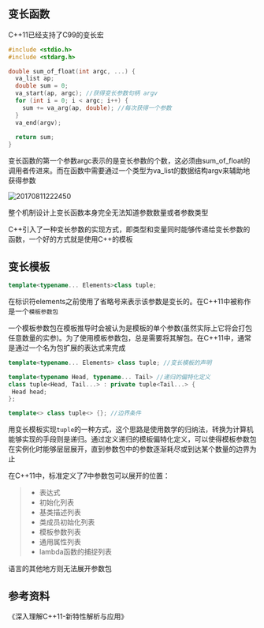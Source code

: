 ## 变长函数
C++11已经支持了C99的变长宏
```c++
#include <stdio.h>
#include <stdarg.h>

double sum_of_float(int argc, ...) {
  va_list ap;
  double sum = 0;
  va_start(ap, argc); //获得变长参数句柄 argv
  for (int i = 0; i < argc; i++) {
    sum += va_arg(ap, double); //每次获得一个参数
  }
  va_end(argv);
  
  return sum;
}
```

变长函数的第一个参数argc表示的是变长参数的个数，这必须由sum_of_float的调用者传进来。而在函数中需要通过一个类型为va_list的数据结构argv来辅助地获得参数

![20170811222450](http://oowjr8zsi.bkt.clouddn.com/QQ%E6%88%AA%E5%9B%BE20170811222450.png)

整个机制设计上变长函数本身完全无法知道参数数量或者参数类型

C++引入了一种变长参数的实现方式，即类型和变量同时能够传递给变长参数的函数，一个好的方式就是使用C++的模板

## 变长模板
```c++
template<typename... Elements>class tuple;
```

在标识符elements之前使用了省略号来表示该参数是变长的。在C++11中被称作是一个`模板参数包`

一个模板参数包在模板推导时会被认为是模板的单个参数(虽然实际上它将会打包任意数量的实参)。为了使用模板参数包，总是需要将其解包。在C++11中，通常是通过一个名为包扩展的表达式来完成

```c++
template<typename... Elements> class tuple; //变长模板的声明

template<typename Head, typename... Tail> //递归的偏特化定义
class tuple<Head, Tail...> : private tuple<Tail...> {
 Head head;
};

template<> class tuple<> {}; //边界条件
```
用变长模板实现`tuple`的一种方式，这个思路是使用数学的归纳法，转换为计算机能够实现的手段则是递归。通过定义递归的模板偏特化定义，可以使得模板参数包在实例化时能够层层展开，直到参数包中的参数逐渐耗尽或到达某个数量的边界为止


在C++11中，标准定义了7中参数包可以展开的位置：
>* 表达式
>* 初始化列表
>* 基类描述列表
>* 类成员初始化列表
>* 模板参数列表
>* 通用属性列表
>* lambda函数的捕捉列表

语言的其他地方则无法展开参数包

## 参考资料

《深入理解C++11-新特性解析与应用》
